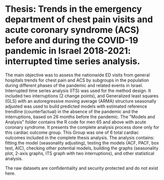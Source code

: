 # Thesis: Trends in the emergency department of chest pain visits and acute coronary syndrome (ACS) before and during the COVID-19 pandemic in Israel 2018-2021: interrupted time series analysis.
The main objective was to assess the nationwide ED visits from general hospitals trends for chest pain and ACS by subgroups in the population during different phases of the pandemic and related events in Israel.
Interrupted time series analysis (ITS) was used for the method design. It included two interruptions (2 change points), and Generalized least squares (GLS) with an autoregressive moving average (ARMA) structure seasonally adjusted was used to build predicted models with estimated reference trendline (counterfactual) in the absence of the pandemic and the interruptions, based on 26 months before the pandemic.
The "Models and Analysis" folder contains the R code for men 65 and above with acute coronary syndrome. It presents the complete analysis process done only for this cardiac outcome group. This Group was one of 6 total cardiac outcomes included in the complete thesis analysis.
The analysis contains: fitting the model (seasonality adjusting), testing the models (ACF, PACF, box test, AIC), checking other potential models, building the graphs (seasonality plot, 2-axis graphs, ITS graph with two interruptions), and other statistical analysis.

The raw datasets are confidentiality and security protected and do not exist here. 
